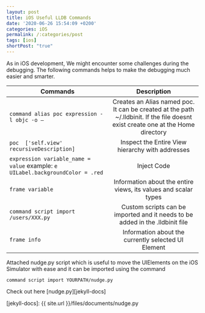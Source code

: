```yaml
---
layout: post
title: iOS Useful LLDB Commands
date: '2020-06-26 15:54:09 +0200'
categories: iOS
permalink: /:categories/post
tags: [ios]
shortPost: "true"
---
```


As in iOS development, We might encounter some challenges during the debugging. The following commands helps to make the debugging much easier and smarter.


|  Commands     | Description   |
| ------------- |:-------------:| 
| `command alias poc expression -l objc -o —`  | Creates an Alias named poc. It can be created at the path ~/.lldbinit. If the file doesnt exist create one at the Home directory | 
| `poc  ['self.view' recursiveDescription]`     | Inspect the Entire View hierarchy with addresses| 
| `expression variable_name = value` example: `e UILabel.backgroundColor = .red` | Inject Code| 
| `frame variable` | Information about the entire views, its values and scalar types| 
| `command script import /users/XXX.py` | Custom scripts can be imported and it needs to be added in the .lldbinit file| 
| `frame info` | Information about the currently selected UI Element| 

Attached nudge.py script which is useful to move the UIElements on the iOS Simulator with ease and it can be imported using the command

`command script import YOURPATH/nudge.py`

Check out here [nudge.py][jekyll-docs]

[jekyll-docs]: {{ site.url }}/files/documents/nudge.py
 
